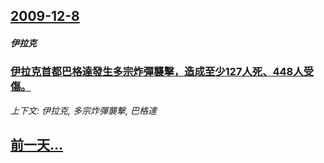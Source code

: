 ## [2009-12-8](/news/2009/12/8/index.md)

##### 伊拉克
### [伊拉克首都巴格達發生多宗炸彈襲擊，造成至少127人死、448人受傷。](/news/2009/12/8/伊拉克首都巴格達發生多宗炸彈襲擊-造成至少127人死-448人受傷.md)
_上下文: 伊拉克, 多宗炸彈襲擊, 巴格達_

## [前一天...](/news/2009/12/7/index.md)

